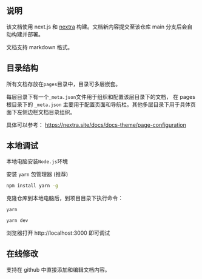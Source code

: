 ## 说明

该文档使用 next.js 和 [nextra](https://nextra.site/docs) 构建。文档新内容提交至该仓库 main 分支后会自动构建并部署。

文档支持 markdown 格式。

## 目录结构

所有文档存放在`pages`目录中，目录可多层嵌套。

每层目录下有一个`_meta.json`文件用于组织和配置该层目录下的文档， 在 pages 根目录下的 `_meta.json` 主要用于配置页面和导航栏。其他多层目录下用于具体页面下左侧边栏文档目录组织。

具体可以参考： https://nextra.site/docs/docs-theme/page-configuration

## 本地调试

本地电脑安装`Node.js`环境

安装 `yarn` 包管理器 (推荐)

```bash
npm install yarn -g
```

克隆仓库到本地电脑后，到项目目录下执行命令：

```bash
yarn

yarn dev
```

浏览器打开 http://localhost:3000 即可调试

## 在线修改

支持在 github 中直接添加和编辑文档内容。
